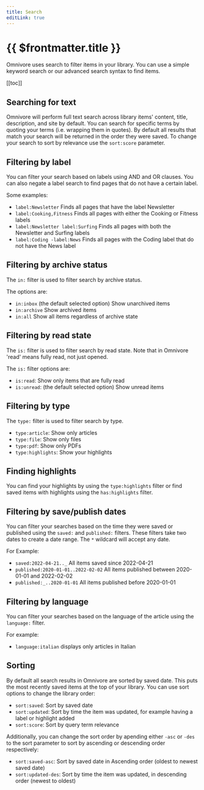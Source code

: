 ```yaml
---
title: Search
editLink: true
---
```


# {{ $frontmatter.title }}

Omnivore uses search to filter items in your library. You can use a simple keyword search or our advanced search syntax to find items.

[[toc]]

## Searching for text

Omnivore will perform full text search across library items' content, title, description, and site by default. You can search for specific terms by quoting your terms (i.e. wrapping them in quotes). By default all results that match your search will be returned in the order they were saved. To change your search to sort by relevance use the `sort:score` parameter.

## Filtering by label

You can filter your search based on labels using AND and OR clauses. You can also negate a label search to find pages that do not have a certain label.

Some examples:

- `label:Newsletter` Finds all pages that have the label Newsletter
- `label:Cooking,Fitness` Finds all pages with either the Cooking or Fitness labels
- `label:Newsletter label:Surfing` Finds all pages with both the Newsletter and Surfing labels
- `label:Coding -label:News` Finds all pages with the Coding label that do not have the News label

## Filtering by archive status

The `in:` filter is used to filter search by archive status. 

The options are:

- `in:inbox` (the default selected option) Show unarchived items
- `in:archive` Show archived items
- `in:all` Show all items regardless of archive state

## Filtering by read state

The `is:` filter is used to filter search by read state. Note that in Omnivore 'read' means fully read, not just opened.

The `is:` filter options are:

- `is:read`: Show only items that are fully read
- `is:unread`: (the default selected option) Show unread items

## Filtering by type

The `type:` filter is used to filter search by type.

- `type:article`: Show only articles
- `type:file`: Show only files
- `type:pdf`: Show only PDFs
- `type:highlights`: Show your highlights

## Finding highlights

You can find your highlights by using the `type:highlights` filter or find saved items with highlights using the `has:highlights` filter.

## Filtering by save/publish dates

You can filter your searches based on the time they were saved or published using the `saved:` and `published:` filters. These filters take two dates to create a date range. The `*` wildcard will accept any date.

For Example:

- `saved:2022-04-21.._` All items saved since 2022-04-21
- `published:2020-01-01..2022-02-02` All items published between 2020-01-01 and 2022-02-02
- `published:_..2020-01-01` All items published before 2020-01-01

## Filtering by language

You can filter your searches based on the language of the article using the `language:` filter.

For example:

- `language:italian` displays only articles in Italian

## Sorting

By default all search results in Omnivore are sorted by saved date. This puts the most recently saved items at the top of your library. You can use sort options to change the library order:

- `sort:saved`: Sort by saved date
- `sort:updated`: Sort by time the item was updated, for example having a label or highlight added
- `sort:score`: Sort by query term relevance

Additionally, you can change the sort order by apending either `-asc` or `-des` to the sort parameter to sort by ascending or descending order respectively:

- `sort:saved-asc`: Sort by saved date in Ascending order (oldest to newest saved date)
- `sort:updated-des`: Sort by time the item was updated, in descending order (newest to oldest)
